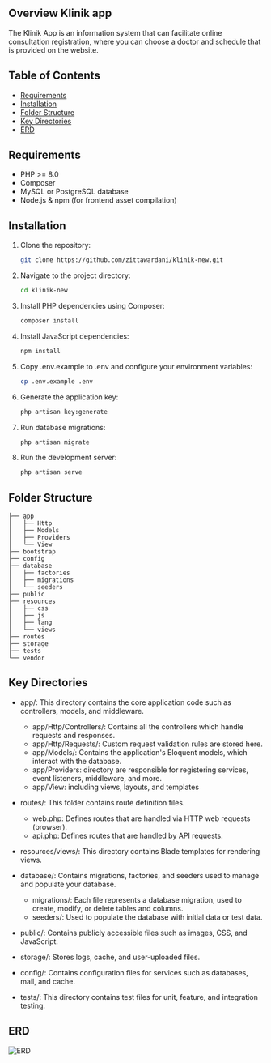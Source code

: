 ## Overview Klinik app
The Klinik App is an information system that can facilitate online consultation registration, where you can choose a doctor and schedule that is provided on the website.

## Table of Contents

-   [Requirements](#requirements)
-   [Installation](#installation)
-   [Folder Structure](#folder-structure)
-   [Key Directories](#key-directories)
-   [ERD](#erd)

## Requirements

-   PHP >= 8.0
-   Composer
-   MySQL or PostgreSQL database
-   Node.js & npm (for frontend asset compilation)

## Installation

1. Clone the repository:
    ```bash
    git clone https://github.com/zittawardani/klinik-new.git
    ```
2. Navigate to the project directory:
    ```bash
    cd klinik-new
    ```
3. Install PHP dependencies using Composer:
    ```bash
    composer install
    ```
4. Install JavaScript dependencies:
    ```bash
    npm install
    ```
5. Copy .env.example to .env and configure your environment variables:
    ```bash
    cp .env.example .env
    ```
6. Generate the application key:
    ```bash
    php artisan key:generate
    ```
7. Run database migrations:
    ```bash
    php artisan migrate
    ```
8. Run the development server:
    ```bash
    php artisan serve
    ```

## Folder Structure

    ├── app
    │   ├── Http
    │   ├── Models
    │   ├── Providers
    │   └── View
    ├── bootstrap
    ├── config
    ├── database
    │   ├── factories
    │   ├── migrations
    │   └── seeders
    ├── public
    ├── resources
    │   ├── css
    │   ├── js
    │   ├── lang
    │   └── views
    ├── routes
    ├── storage
    ├── tests
    └── vendor

## Key Directories

-   app/: This directory contains the core application code such as controllers, models, and middleware.

    -   app/Http/Controllers/: Contains all the controllers which handle requests and responses.
    -   app/Http/Requests/: Custom request validation rules are stored here.
    -   app/Models/: Contains the application's Eloquent models, which interact with the database.
    -   app/Providers: directory are responsible for registering services, event listeners, middleware, and more.
    -   app/View: including views, layouts, and templates

-   routes/: This folder contains route definition files.
    -   web.php: Defines routes that are handled via HTTP web requests (browser).
    -   api.php: Defines routes that are handled by API requests.
-   resources/views/: This directory contains Blade templates for rendering views.
-   database/: Contains migrations, factories, and seeders used to manage and populate your database.
    -   migrations/: Each file represents a database migration, used to create, modify, or delete tables and columns.
    -   seeders/: Used to populate the database with initial data or test data.
-   public/: Contains publicly accessible files such as images, CSS, and JavaScript.
-   storage/: Stores logs, cache, and user-uploaded files.
-   config/: Contains configuration files for services such as databases, mail, and cache.

-   tests/: This directory contains test files for unit, feature, and integration testing.

## ERD

![ERD](https://github.com/user-attachments/assets/0f83ad86-d376-4ac4-8929-42f5fd1f9c26)
